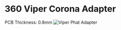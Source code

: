 # 360 Viper Corona Adapter
PCB Thickness: 0.8mm
![Viper Phat Adapter](https://i.imgur.com/1CHCtWr.png)

